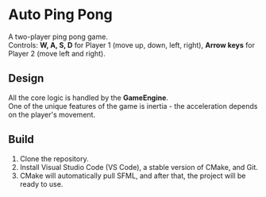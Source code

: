 # Auto Ping Pong
A two-player ping pong game.  
Controls: **W, A, S, D** for Player 1 (move up, down, left, right), **Arrow keys** for Player 2 (move left and right).

## Design
All the core logic is handled by the **GameEngine**.  
One of the unique features of the game is inertia - the acceleration depends on the player's movement.

## Build
1. Clone the repository.  
2. Install Visual Studio Code (VS Code), a stable version of CMake, and Git.  
3. CMake will automatically pull SFML, and after that, the project will be ready to use.
